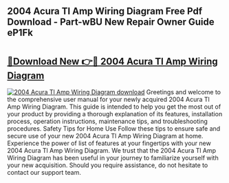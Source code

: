 ## 2004 Acura Tl Amp Wiring Diagram Free Pdf Download - Part-wBU New Repair Owner Guide eP1Fk

# <h2><a href="http://dfouiwv.blite.top/?on=2004+Acura+Tl+Amp+Wiring+Diagram">🔗Download New 👉🔴 2004 Acura Tl Amp Wiring Diagram</a></h2>

[![2004 Acura Tl Amp Wiring Diagram download](https://i.imgur.com/lujVjoI.png)](http://dfouiwv.blite.top/?on=2004+Acura+Tl+Amp+Wiring+Diagram)
Greetings and welcome to the comprehensive user manual for your newly acquired 2004 Acura Tl Amp Wiring Diagram. This guide is intended to help you get the most out of your product by providing a thorough explanation of its features, installation process, operation instructions, maintenance tips, and troubleshooting procedures. Safety Tips for Home Use Follow these tips to ensure safe and secure use of your new 2004 Acura Tl Amp Wiring Diagram at home. Experience the power of list of features at your fingertips with your new 2004 Acura Tl Amp Wiring Diagram. We trust that the 2004 Acura Tl Amp Wiring Diagram has been useful in your journey to familiarize yourself with your new acquisition. Should you require assistance, do not hesitate to contact our support team.

